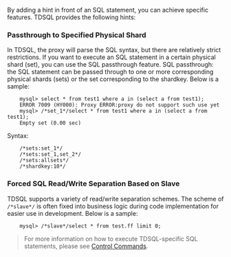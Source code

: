 By adding a hint in front of an SQL statement, you can achieve specific features. TDSQL provides the following hints:

### Passthrough to Specified Physical Shard
In TDSQL, the proxy will parse the SQL syntax, but there are relatively strict restrictions. If you want to execute an SQL statement in a certain physical shard (set), you can use the SQL passthrough feature.
SQL passthrough: the SQL statement can be passed through to one or more corresponding physical shards (sets) or the set corresponding to the shardkey. Below is a sample:
```
	mysql> select * from test1 where a in (select a from test1);
	ERROR 7009 (HY000): Proxy ERROR:proxy do not support such use yet
	mysql> /*set_1*/select * from test1 where a in (select a from test1);
	Empty set (0.00 sec)
```
Syntax:
```
	/*sets:set_1*/
	/*sets:set_1,set_2*/  
	/*sets:allsets*/
	/*shardkey:10*/
```

### Forced SQL Read/Write Separation Based on Slave
TDSQL supports a variety of read/write separation schemes. The scheme of `/*slave*/` is often fixed into business logic during code implementation for easier use in development. Below is a sample:
```
	mysql> /*slave*/select * from test.ff limit 0;
```


>For more information on how to execute TDSQL-specific SQL statements, please see [Control Commands](https://intl.cloud.tencent.com/document/product/1042/33371).
